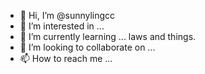 - 👋 Hi, I’m @sunnylingcc
- 👀 I’m interested in ... 
- 🌱 I’m currently learning ... laws and things.
- 💞️ I’m looking to collaborate on ...
- 📫 How to reach me ...

<!---
sunnylingcc/sunnylingcc is a ✨ special ✨ repository because its `README.md` (this file) appears on your GitHub profile.
You can click the Preview link to take a look at your changes.
--->
